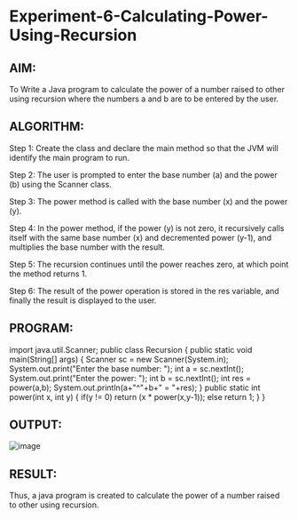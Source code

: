 # Experiment-6-Calculating-Power-Using-Recursion
## AIM:
To Write a Java program to calculate the power of a number raised to other using recursion where the numbers a and b are to be entered by the user.

## ALGORITHM:
Step 1:
Create the class and declare the main method so that the JVM will identify the main program to run.

Step 2:
The user is prompted to enter the base number (a) and the power (b) using the Scanner class.

Step 3:
The power method is called with the base number (x) and the power (y).

Step 4:
In the power method, if the power (y) is not zero, it recursively calls itself with the same base number (x) and decremented power (y-1), and multiplies the base number with the result.

Step 5:
The recursion continues until the power reaches zero, at which point the method returns 1.

Step 6:
The result of the power operation is stored in the res variable, and finally the result is displayed to the user.

## PROGRAM:
import java.util.Scanner;
public class Recursion
{
    public static void main(String[] args)
    {
        Scanner sc = new Scanner(System.in);
        System.out.print("Enter the base number: ");
        int a = sc.nextInt();
        System.out.print("Enter the power: ");
        int b = sc.nextInt();
        int res = power(a,b);
        System.out.println(a+"^"+b+" = "+res);
    }
    public static int power(int x, int y)
    {
        if(y != 0)
            return (x * power(x,y-1));
        else
            return 1;
    }
}
## OUTPUT:
![image](https://github.com/swethamohanraj/Experiment-6-Calculating-Power-Using-Recursion/assets/94228215/90794dc8-caa8-4d4d-9f5e-6bf2dd41572f)


## RESULT:
Thus, a java program is created to calculate the power of a number raised to other using recursion.
